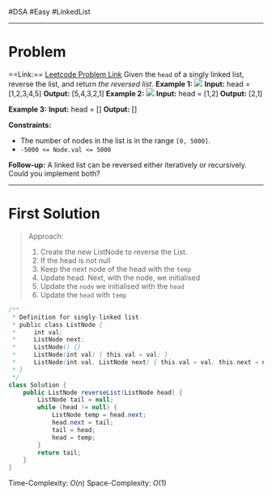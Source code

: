 #DSA #Easy #LinkedList 
___
# Problem
==Link:== [Leetcode Problem Link](https://leetcode.com/problems/reverse-linked-list/?envType=problem-list-v2&envId=linked-list)
Given the `head` of a singly linked list, reverse the list, and return _the reversed list_.
**Example 1:**
![](https://assets.leetcode.com/uploads/2021/02/19/rev1ex1.jpg)
	**Input:** head = [1,2,3,4,5]
	**Output:** [5,4,3,2,1]
**Example 2:**
![](https://assets.leetcode.com/uploads/2021/02/19/rev1ex2.jpg)
	**Input:** head = [1,2]
	**Output:** [2,1]

**Example 3:**
	**Input:** head = []
	**Output:** []

**Constraints:**
- The number of nodes in the list is in the range `[0, 5000]`.
- `-5000 <= Node.val <= 5000`

**Follow-up:** A linked list can be reversed either iteratively or recursively. Could you implement both?
___
# First Solution
>Approach:
>1. Create the new ListNode to reverse the List.
>2. If the head is not null 
>	1. Keep the next node of the head with the `temp`  
>	2. Update head. Next, with the node, we initialised  
>	3. Update the `node` we initialised with the `head`  
>	4. Update the `head` with `temp`
```java
/**
 * Definition for singly-linked list.
 * public class ListNode {
 *     int val;
 *     ListNode next;
 *     ListNode() {}
 *     ListNode(int val) { this.val = val; }
 *     ListNode(int val, ListNode next) { this.val = val; this.next = next; }
 * }
 */
class Solution {
    public ListNode reverseList(ListNode head) {
        ListNode tail = null;
        while (head != null) {
            ListNode temp = head.next;
            head.next = tail;
            tail = head;
            head = temp;
        }
        return tail;
    }
}
```
Time-Complexity: $O(n)$
Space-Complexity: $O(1)$